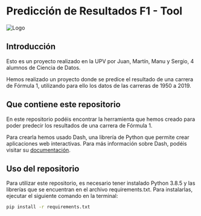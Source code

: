 # **Predicción de Resultados F1 - Tool**

![Logo](https://proyectof1.com/wp-content/uploads/2023/06/Proyecto-F1-2-1.png)

## Introducción

Esto es un proyecto realizado en la UPV por Juan, Martín, Manu y Sergio, 4 alumnos de Ciencia de Datos.

Hemos realizado un proyecto donde se predice el resultado de una carrera de Fórmula 1, utilizando para ello los datos de las carreras de 1950 a 2019.

## Que contiene este repositorio

En este repositorio podéis encontrar la herramienta que hemos creado para poder predecir los resultados de una carrera de Fórmula 1.

Para crearla hemos usado Dash, una librería de Python que permite crear aplicaciones web interactivas. Para más información sobre Dash, podéis visitar su [documentación](https://plotly.com/dash/).

## Uso del repositorio

Para utilizar este repositorio, es necesario tener instalado Python 3.8.5 y las librerías que se encuentran en el archivo requirements.txt. Para instalarlas, ejecutar el siguiente comando en la terminal:

```bash
pip install -r requirements.txt
```
